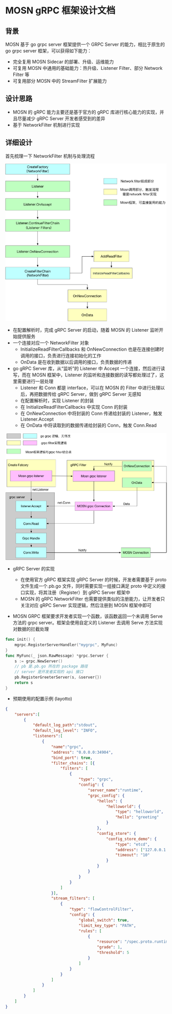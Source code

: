 # MOSN gRPC 框架设计文档

## 背景

MOSN 基于 go grpc server 框架提供一个 GRPC Server 的能力，相比于原生的 go grpc server 框架，可以获得如下能力：

+ 完全复用 MOSN Sidecar 的部署、升级、运维能力
+ 可复用 MOSN 中通用的基础能力：热升级、Listener Filter、部分 Network Filter 等
+ 可复用部分 MOSN 中的 StreamFilter 扩展能力

## 设计思路

+ MOSN 的 gRPC 能力主要还是基于官方的 gRPC 库进行核心能力的实现，并且尽量减少 gRPC Server 开发者感受到的差异
+ 基于 NetworkFilter 机制进行实现

## 详细设计

首先梳理一下 NetworkFilter 机制与处理流程

![networkfilter.png](../../../img/actuator/networkfilter.jpg)

+ 在配置解析时，完成 gRPC Server 的启动，随着 MOSN 的 Listener 监听开始提供服务
+ 一个连接对应一个 NetworkFilter 对象
  + InitializeReadFilterCallbacks 和 OnNewConnection 也是在连接创建时调用的接口，负责进行连接初始化的工作
  + OnData 是在收到数据以后调用的接口，负责数据的传递
+ go gRPC Server 库，从“监听”的 Listener 中 Accept 一个连接，然后进行读写，而在 MOSN 框架中，Listener 的监听和连接数据的读写都处理过了，这里需要进行一层处理
  + Listener 和 Conn 都是 interface，可以在 MOSN 的 Filter 中进行处理以后，再把数据传给 gRPC Server，做到 gRPC Server 无感知
  + 在配置解析时，实现 Listener 的封装
  + 在 InitializeReadFilterCallbacks 中实现 Conn 的封装
  + 在 OnNewConnection 中将封装的 Conn 传递给封装的 Listener，触发 Listener.Accept
  + 在 OnData 中将读取到的数据传递给封装的 Conn，触发 Conn.Read

![networkfilter-grpc.png](../../../img/actuator/networkfilter-grpc.jpg)

+ gRPC Server 的实现
  + 在使用官方 gRPC 框架实现 gRPC Server 的时候，开发者需要基于 proto 文件生成一个.pb.go 文件，同时需要实现一组接口满足 proto 中定义的接口实现，将其注册（Register）到 gRPC Server 框架中
  + MOSN 的 gRPC NetworkFilter 也需要提供类似的注册能力，让开发者只关注对应 gRPC Server 实现逻辑，然后注册到 MOSN 框架中即可

+ MOSN GRPC 框架要求开发者实现一个函数，该函数返回一个未调用 Serve 方法的 grpc server。框架会使用自定义的 Listener 去调用 Serve 方法实现对数据的拦截处理

```Go
func init() {
    mgrpc.RegisterServerHandler("mygrpc", MyFunc)
}
func MyFunc(_ json.RawMessage) *grpc.Server {
    s := grpc.NewServer()
    // pb 是.pb.go 所在的 package 路径
    // server 是开发者实现的 api 接口
    pb.RegisterGreeterServer(s, &server{})
    return s
}
```

+ 预期使用的配置示例 (layotto)

```json
{
	"servers":[
		{
			"default_log_path":"stdout",
			"default_log_level": "INFO",
			"listeners":[
				{
					"name":"grpc",
					"address": "0.0.0.0:34904",
					"bind_port": true,
					"filter_chains": [{
						"filters": [
							{
								"type": "grpc",
								"config": {
									"server_name":"runtime",
									"grpc_config": {
										"hellos": {
											"helloworld": {
                                                "type": "helloworld",
												"hello": "greeting"
											}
										},
										"config_store": {
											"config_store_demo": {
                                                "type": "etcd",
												"address": ["127.0.0.1:2379"],
												"timeout": "10"
											}
										}
									}
								}
							}
						]
					}],
					"stream_filters": [
						{
							"type": "flowControlFilter",
							"config": {
								"global_switch": true,
								"limit_key_type": "PATH",
								"rules": [
									{
										"resource": "/spec.proto.runtime.v1.Runtime/SayHello",
										"grade": 1,
										"threshold": 5
									}
								]
							}
						}
					]
				}
			]
		}
	]
}

```
